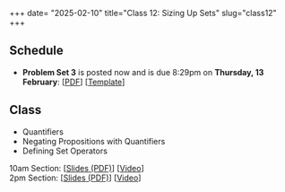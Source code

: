 +++
date= "2025-02-10"
title="Class 12: Sizing Up Sets"
slug="class12"
+++

## Schedule

- **Problem Set 3** is posted now and is due 8:29pm on
**Thursday, 13 February**: [[PDF](/docs/ps3.pdf)] [[Template](https://www.overleaf.com/read/tcvjnjjpmjrr#db92dc)]

## Class

- Quantifiers
- Negating Propositions with Quantifiers
- Defining Set Operators

10am Section: [[Slides (PDF)](https://www.dropbox.com/scl/fi/7fnnoonbk1vxi0lh3nzs9/cs2120-class12-dave.pdf?rlkey=agf7e3q29dxc5qeb7ks8v2nin&dl=0)] [[Video](https://uva.hosted.panopto.com/Panopto/Pages/Viewer.aspx?id=b6bcf09f-42fe-43d5-980c-b28000f6d050)]  
2pm Section: [[Slides (PDF)](https://virginia.box.com/s/owwptajxpc7jch8vclw21cvxfm9v32on)] [[Video](https://uva.hosted.panopto.com/Panopto/Pages/Viewer.aspx?id=891560f0-133a-41c6-960e-b281001e056d)]
